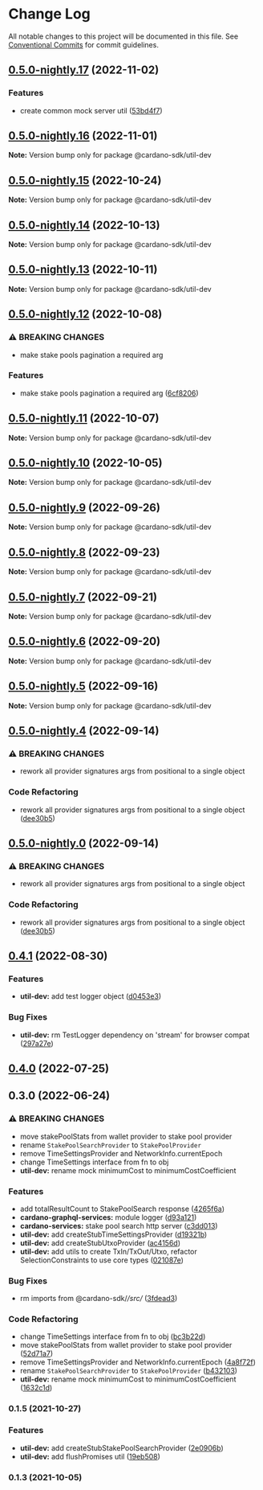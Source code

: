 # Change Log

All notable changes to this project will be documented in this file.
See [Conventional Commits](https://conventionalcommits.org) for commit guidelines.

## [0.5.0-nightly.17](https://github.com/input-output-hk/cardano-js-sdk/compare/@cardano-sdk/util-dev@0.5.0-nightly.16...@cardano-sdk/util-dev@0.5.0-nightly.17) (2022-11-02)

### Features

- create common mock server util ([53bd4f7](https://github.com/input-output-hk/cardano-js-sdk/commit/53bd4f7de87406a8d3623c903847268e57d0ddeb))

## [0.5.0-nightly.16](https://github.com/input-output-hk/cardano-js-sdk/compare/@cardano-sdk/util-dev@0.5.0-nightly.15...@cardano-sdk/util-dev@0.5.0-nightly.16) (2022-11-01)

**Note:** Version bump only for package @cardano-sdk/util-dev

## [0.5.0-nightly.15](https://github.com/input-output-hk/cardano-js-sdk/compare/@cardano-sdk/util-dev@0.5.0-nightly.14...@cardano-sdk/util-dev@0.5.0-nightly.15) (2022-10-24)

**Note:** Version bump only for package @cardano-sdk/util-dev

## [0.5.0-nightly.14](https://github.com/input-output-hk/cardano-js-sdk/compare/@cardano-sdk/util-dev@0.5.0-nightly.13...@cardano-sdk/util-dev@0.5.0-nightly.14) (2022-10-13)

**Note:** Version bump only for package @cardano-sdk/util-dev

## [0.5.0-nightly.13](https://github.com/input-output-hk/cardano-js-sdk/compare/@cardano-sdk/util-dev@0.5.0-nightly.12...@cardano-sdk/util-dev@0.5.0-nightly.13) (2022-10-11)

**Note:** Version bump only for package @cardano-sdk/util-dev

## [0.5.0-nightly.12](https://github.com/input-output-hk/cardano-js-sdk/compare/@cardano-sdk/util-dev@0.5.0-nightly.11...@cardano-sdk/util-dev@0.5.0-nightly.12) (2022-10-08)

### ⚠ BREAKING CHANGES

- make stake pools pagination a required arg

### Features

- make stake pools pagination a required arg ([6cf8206](https://github.com/input-output-hk/cardano-js-sdk/commit/6cf8206be2162db7196794f7252e5cbb84b65c77))

## [0.5.0-nightly.11](https://github.com/input-output-hk/cardano-js-sdk/compare/@cardano-sdk/util-dev@0.5.0-nightly.10...@cardano-sdk/util-dev@0.5.0-nightly.11) (2022-10-07)

**Note:** Version bump only for package @cardano-sdk/util-dev

## [0.5.0-nightly.10](https://github.com/input-output-hk/cardano-js-sdk/compare/@cardano-sdk/util-dev@0.5.0-nightly.9...@cardano-sdk/util-dev@0.5.0-nightly.10) (2022-10-05)

**Note:** Version bump only for package @cardano-sdk/util-dev

## [0.5.0-nightly.9](https://github.com/input-output-hk/cardano-js-sdk/compare/@cardano-sdk/util-dev@0.5.0-nightly.8...@cardano-sdk/util-dev@0.5.0-nightly.9) (2022-09-26)

**Note:** Version bump only for package @cardano-sdk/util-dev

## [0.5.0-nightly.8](https://github.com/input-output-hk/cardano-js-sdk/compare/@cardano-sdk/util-dev@0.5.0-nightly.7...@cardano-sdk/util-dev@0.5.0-nightly.8) (2022-09-23)

**Note:** Version bump only for package @cardano-sdk/util-dev

## [0.5.0-nightly.7](https://github.com/input-output-hk/cardano-js-sdk/compare/@cardano-sdk/util-dev@0.5.0-nightly.6...@cardano-sdk/util-dev@0.5.0-nightly.7) (2022-09-21)

**Note:** Version bump only for package @cardano-sdk/util-dev

## [0.5.0-nightly.6](https://github.com/input-output-hk/cardano-js-sdk/compare/@cardano-sdk/util-dev@0.5.0-nightly.5...@cardano-sdk/util-dev@0.5.0-nightly.6) (2022-09-20)

**Note:** Version bump only for package @cardano-sdk/util-dev

## [0.5.0-nightly.5](https://github.com/input-output-hk/cardano-js-sdk/compare/@cardano-sdk/util-dev@0.5.0-nightly.4...@cardano-sdk/util-dev@0.5.0-nightly.5) (2022-09-16)

**Note:** Version bump only for package @cardano-sdk/util-dev

## [0.5.0-nightly.4](https://github.com/input-output-hk/cardano-js-sdk/compare/@cardano-sdk/util-dev@0.4.1...@cardano-sdk/util-dev@0.5.0-nightly.4) (2022-09-14)

### ⚠ BREAKING CHANGES

- rework all provider signatures args from positional to a single object

### Code Refactoring

- rework all provider signatures args from positional to a single object ([dee30b5](https://github.com/input-output-hk/cardano-js-sdk/commit/dee30b52af5edc1241142a2c06708266a1ae7fa4))

## [0.5.0-nightly.0](https://github.com/input-output-hk/cardano-js-sdk/compare/@cardano-sdk/util-dev@0.4.1...@cardano-sdk/util-dev@0.5.0-nightly.0) (2022-09-14)

### ⚠ BREAKING CHANGES

- rework all provider signatures args from positional to a single object

### Code Refactoring

- rework all provider signatures args from positional to a single object ([dee30b5](https://github.com/input-output-hk/cardano-js-sdk/commit/dee30b52af5edc1241142a2c06708266a1ae7fa4))

## [0.4.1](https://github.com/input-output-hk/cardano-js-sdk/compare/@cardano-sdk/util-dev@0.4.0...@cardano-sdk/util-dev@0.4.1) (2022-08-30)

### Features

- **util-dev:** add test logger object ([d0453e3](https://github.com/input-output-hk/cardano-js-sdk/commit/d0453e30ac1381f98295394453c038e881ba77a9))

### Bug Fixes

- **util-dev:** rm TestLogger dependency on 'stream' for browser compat ([297a27e](https://github.com/input-output-hk/cardano-js-sdk/commit/297a27e089dff5a8dd0dfa33835d4982db370801))

## [0.4.0](https://github.com/input-output-hk/cardano-js-sdk/compare/0.3.0...@cardano-sdk/util-dev@0.4.0) (2022-07-25)

## 0.3.0 (2022-06-24)

### ⚠ BREAKING CHANGES

- move stakePoolStats from wallet provider to stake pool provider
- rename `StakePoolSearchProvider` to `StakePoolProvider`
- remove TimeSettingsProvider and NetworkInfo.currentEpoch
- change TimeSettings interface from fn to obj
- **util-dev:** rename mock minimumCost to minimumCostCoefficient

### Features

- add totalResultCount to StakePoolSearch response ([4265f6a](https://github.com/input-output-hk/cardano-js-sdk/commit/4265f6af60a92c93604b93167fd297530b6e01f8))
- **cardano-graphql-services:** module logger ([d93a121](https://github.com/input-output-hk/cardano-js-sdk/commit/d93a121c626e7c9ce060d575802bc2775cf875e3))
- **cardano-services:** stake pool search http server ([c3dd013](https://github.com/input-output-hk/cardano-js-sdk/commit/c3dd0133843327906535ce2ac623482cf95dd397))
- **util-dev:** add createStubTimeSettingsProvider ([d19321b](https://github.com/input-output-hk/cardano-js-sdk/commit/d19321b515387f8943f7e0df88b0173c71c46ffb))
- **util-dev:** add createStubUtxoProvider ([ac4156d](https://github.com/input-output-hk/cardano-js-sdk/commit/ac4156d6b74ce05daf11e5feeceef9c941973020))
- **util-dev:** add utils to create TxIn/TxOut/Utxo, refactor SelectionConstraints to use core types ([021087e](https://github.com/input-output-hk/cardano-js-sdk/commit/021087e7d3b0ca3de0fbc1bdc9438a6a00a4a07e))

### Bug Fixes

- rm imports from @cardano-sdk/_/src/_ ([3fdead3](https://github.com/input-output-hk/cardano-js-sdk/commit/3fdead3ae381a3efb98299b9881c6a964461b7db))

### Code Refactoring

- change TimeSettings interface from fn to obj ([bc3b22d](https://github.com/input-output-hk/cardano-js-sdk/commit/bc3b22d55071f85073c54dcf47c535912bedb512))
- move stakePoolStats from wallet provider to stake pool provider ([52d71a7](https://github.com/input-output-hk/cardano-js-sdk/commit/52d71a70700b05902cca6205fe01a63f811ba5af))
- remove TimeSettingsProvider and NetworkInfo.currentEpoch ([4a8f72f](https://github.com/input-output-hk/cardano-js-sdk/commit/4a8f72f57f699f7c0bf4a9a4b742fc0a3e4aa8ce))
- rename `StakePoolSearchProvider` to `StakePoolProvider` ([b432103](https://github.com/input-output-hk/cardano-js-sdk/commit/b43210348da7914664733f85f8be8999271a8667))
- **util-dev:** rename mock minimumCost to minimumCostCoefficient ([1632c1d](https://github.com/input-output-hk/cardano-js-sdk/commit/1632c1d9775dec97edf815816017b7f6714dcd4d))

### 0.1.5 (2021-10-27)

### Features

- **util-dev:** add createStubStakePoolSearchProvider ([2e0906b](https://github.com/input-output-hk/cardano-js-sdk/commit/2e0906bc19acdf91b805e1eb647e88aa33ed1b7b))
- **util-dev:** add flushPromises util ([19eb508](https://github.com/input-output-hk/cardano-js-sdk/commit/19eb508af9c5364f9db604cfe4705857cd62f720))

### 0.1.3 (2021-10-05)
